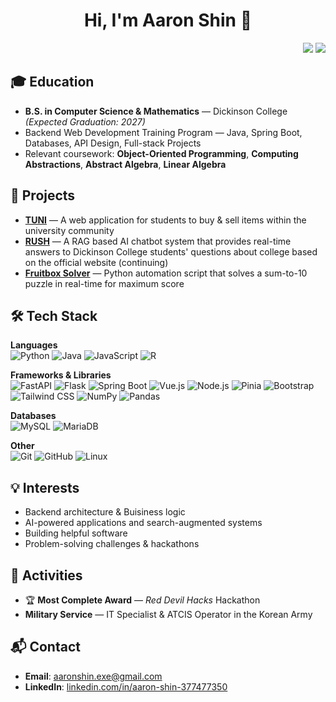<h1 align="center">Hi, I'm Aaron Shin 👋</h1>

<p align="right">
  <a href="mailto:gjlee99211@gmail.com" target="_blank"><img src="https://img.shields.io/badge/Gmail-red?style=flat-square&logo=gmail&logoColor=white&link=mailto:gjlee99211@gmail.com"/></a>
  <a href="https://www.linkedin.com/in/gyujin-lee-9aa707241/" target="_blank"><img src="https://img.shields.io/badge/LinkedIn-blue?style=flat-square&logo=linkedin&logoColor=white&link=https://www.linkedin.com/in/gyujin-lee-9aa707241/"/></a> 
</p>


## 🎓 Education
- **B.S. in Computer Science & Mathematics** — Dickinson College *(Expected Graduation: 2027)*  
- Backend Web Development Training Program — Java, Spring Boot, Databases, API Design, Full-stack Projects  
- Relevant coursework: **Object-Oriented Programming**, **Computing Abstractions**, **Abstract Algebra**, **Linear Algebra**



## 🚀 Projects
- **[TUNI](https://github.com/KoreaITWeb)** — A web application for students to buy & sell items within the university community
- **[RUSH](https://github.com/Project-Rush)** — A RAG based AI chatbot system that provides real-time answers to Dickinson College students' questions about college based on the official website (continuing)
- **[Fruitbox Solver](https://github.com/aaronshin43/Fruitboxsolver)** — Python automation script that solves a sum-to-10 puzzle in real-time for maximum score  



## 🛠 Tech Stack

**Languages**  
![Python](https://img.shields.io/badge/-Python-3776AB?style=flat&logo=python&logoColor=white)
![Java](https://img.shields.io/badge/-Java-007396?style=flat&logo=java&logoColor=white)
![JavaScript](https://img.shields.io/badge/-JavaScript-F7DF1E?style=flat&logo=javascript&logoColor=black)
![R](https://img.shields.io/badge/-R-276DC3?style=flat&logo=r&logoColor=white)

**Frameworks & Libraries**  
![FastAPI](https://img.shields.io/badge/-FastAPI-009688?style=flat&logo=fastapi&logoColor=white)
![Flask](https://img.shields.io/badge/-Flask-000000?style=flat&logo=flask&logoColor=white)
![Spring Boot](https://img.shields.io/badge/-Spring%20Boot-6DB33F?style=flat&logo=springboot&logoColor=white)
![Vue.js](https://img.shields.io/badge/-Vue.js-4FC08D?style=flat&logo=vue.js&logoColor=white)
![Node.js](https://img.shields.io/badge/-Node.js-339933?style=flat&logo=node.js&logoColor=white)
![Pinia](https://img.shields.io/badge/-Pinia-F7DF1E?style=flat&logo=vue.js&logoColor=black)
![Bootstrap](https://img.shields.io/badge/-Bootstrap-7952B3?style=flat&logo=bootstrap&logoColor=white)
![Tailwind CSS](https://img.shields.io/badge/-Tailwind%20CSS-38B2AC?style=flat&logo=tailwind-css&logoColor=white)
![NumPy](https://img.shields.io/badge/-NumPy-013243?style=flat&logo=numpy&logoColor=white)
![Pandas](https://img.shields.io/badge/-Pandas-150458?style=flat&logo=pandas&logoColor=white)

**Databases**  
![MySQL](https://img.shields.io/badge/-MySQL-4479A1?style=flat&logo=mysql&logoColor=white)
![MariaDB](https://img.shields.io/badge/-MariaDB-003545?style=flat&logo=mariadb&logoColor=white)

**Other**  
![Git](https://img.shields.io/badge/-Git-F05032?style=flat&logo=git&logoColor=white)
![GitHub](https://img.shields.io/badge/-GitHub-181717?style=flat&logo=github&logoColor=white)
![Linux](https://img.shields.io/badge/-Linux-FCC624?style=flat&logo=linux&logoColor=black)



## 💡 Interests
- Backend architecture & Buisiness logic 
- AI-powered applications and search-augmented systems
- Building helpful software
- Problem-solving challenges & hackathons  



## 🌟 Activities
- 🏆 **Most Complete Award** — *Red Devil Hacks* Hackathon  
- **Military Service** — IT Specialist & ATCIS Operator in the Korean Army  


## 📬 Contact
- **Email**: aaronshin.exe@gmail.com
- **LinkedIn**: [linkedin.com/in/aaron-shin-377477350](https://www.linkedin.com/in/aaron-shin-377477350/)
